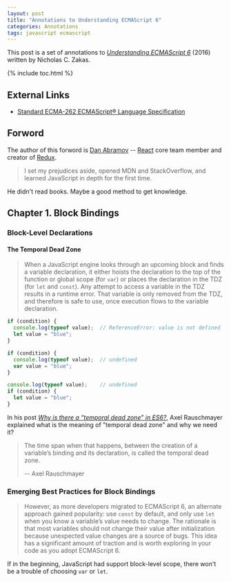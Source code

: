 ```yaml
---
layout: post
title: "Annotations to Understanding ECMAScript 6"
categories: Annotations
tags: javascript ecmascript
---
```


This post is a set of annotations to [*Understanding ECMAScript 6*](https://www.amazon.com/dp/1593277571) (2016) written by Nicholas C. Zakas.

{% include toc.html %}

## External Links

- [Standard ECMA-262 ECMAScript® Language Specification](https://www.ecma-international.org/publications/standards/Ecma-262.htm)

## Forword

The author of this forword is [Dan Abramov](https://twitter.com/dan_abramov) -- [React](https://reactjs.org/) core team member and creator of [Redux](https://redux.js.org/).

> I set my prejudices aside, opened MDN and StackOverflow, and learned JavaScript in depth for the first time.

He didn't read books. Maybe a good method to get knowledge.

## Chapter 1. Block Bindings

### Block-Level Declarations

#### The Temporal Dead Zone

> When a JavaScript engine looks through an upcoming block and finds a variable declaration, it either hoists the declaration to the top of the function or global scope (for `var`) or places the declaration in the TDZ (for `let` and `const`). Any attempt to access a variable in the TDZ results in a runtime error. That variable is only removed from the TDZ, and therefore is safe to use, once execution flows to the variable declaration.

```javascript
if (condition) {    
  console.log(typeof value);  // ReferenceError: value is not defined  
  let value = "blue";
}
```

```javascript
if (condition) {    
  console.log(typeof value);  // undefined    
  var value = "blue";
}
```

```javascript
console.log(typeof value);    // undefined
if (condition) {  
  let value = "blue";
}
```

In his post [*Why is there a “temporal dead zone” in ES6?*](http://2ality.com/2015/10/why-tdz.html), Axel Rauschmayer explained what is the meaning of "temporal dead zone" and why we need it?

> The time span when that happens, between the creation of a variable’s binding and its declaration, is called the temporal dead zone.
> 
> -- Axel Rauschmayer

### Emerging Best Practices for Block Bindings

> However, as more developers migrated to ECMAScript 6, an alternate approach gained popularity: use `const` by default, and only use `let` when you know a variable’s value needs to change. The rationale is that most variables should not change their value after initialization because unexpected value changes are a source of bugs. This idea has a significant amount of traction and is worth exploring in your code as you adopt ECMAScript 6.

If in the beginning, JavaScript had support block-level scope, there won't be a trouble of choosing `var` or `let`.